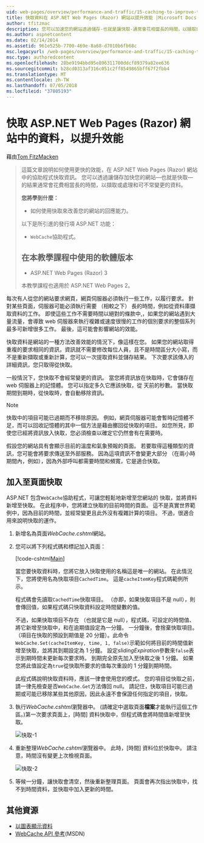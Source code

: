 ```yaml
---
uid: web-pages/overview/performance-and-traffic/15-caching-to-improve-the-performance-of-your-website
title: 快取資料在 ASP.NET Web Pages (Razor) 網站以提升效能 |Microsoft Docs
author: tfitzmac
description: 您可以加速您的網站透過儲存-也就是讓快取-通常會花相當長的時間，以擷取或處理資料的結果...
ms.author: aspnetcontent
ms.date: 02/14/2014
ms.assetid: 961e525b-7700-469e-8a68-d7010b6fb68c
msc.legacyurl: /web-pages/overview/performance-and-traffic/15-caching-to-improve-the-performance-of-your-website
msc.type: authoredcontent
ms.openlocfilehash: 28be9194bbd95e896311700ddcf89379a82ee636
ms.sourcegitcommit: b28cd0313af316c051c2ff8549865bff67f2fbb4
ms.translationtype: MT
ms.contentlocale: zh-TW
ms.lasthandoff: 07/05/2018
ms.locfileid: "37805193"
---
```

<a name="caching-data-in-an-aspnet-web-pages-razor-site-for-better-performance"></a>快取 ASP.NET Web Pages (Razor) 網站中的資料，以提升效能
====================
藉由[Tom FitzMacken](https://github.com/tfitzmac)

> 這篇文章說明如何使用更快的效能，在 ASP.NET Web Pages (Razor) 網站中的協助程式快取資訊。 您可以透過讓儲存加快您的網站&#8212;也就是快取&#8212;的結果通常會花費相當長的時間，以擷取或處理和可不常變更的資料。
> 
> **您將學到什麼：** 
> 
> - 如何使用快取來改善您的網站的回應能力。
> 
> 以下是所引進的發行項 ASP.NET 功能：
> 
> - `WebCache`協助程式。
>   
> 
> ## <a name="software-versions-used-in-the-tutorial"></a>在本教學課程中使用的軟體版本
> 
> 
> - ASP.NET Web Pages (Razor) 3
>   
> 
> 本教學課程也適用於 ASP.NET Web Pages 2。


每次有人從您的網站要求網頁，網頁伺服器必須執行一些工作，以履行要求。 針對某些頁面，伺服器可能必須執行需要 （相較之下） 長的時間，例如從資料庫擷取資料的工作。 即使這些工作不需要時間以絕對的條款中,，如果您的網站遇到大量流量，會導致 web 伺服器來執行複雜或速度很慢的工作的個別要求的整個系列最多可新增很多工作。 最後，這可能會影響網站的效能。

快取資料是網站的一種方法改善效能的情況下，像這樣在您。 如果您的網站取得重複的要求相同的資訊，資訊就不需要修改每位人員，且不是時間區分大小寫，而不是重新擷取或重新計算，您可以一次提取資料並儲存結果。 下次要求該傳入的詳細資訊，您只取得從快取。

一般情況下，您快取不會經常變更的資訊。 當您將資訊放在快取時，它會儲存在 web 伺服器上的記憶體。 您可以指定多久它應該快取，從 天前的秒數。 當快取期間到期時，從快取時，會自動移除資訊。

> [!NOTE]
> 快取中的項目可能已過期而不移除原因。 例如，網頁伺服器可能會暫時記憶體不足，而可以回收記憶體的其中一個方法是藉由擲回從快取的項目。 如您所見，即使您已經將資訊放入快取，您必須檢查以確定它仍然會有在需要時。


假設您的網站具有會顯示目前的溫度和氣象預報的頁面。 若要取得這種類型的資訊，您可能會將要求傳送至外部服務。 因為這項資訊不會變更大部分 （在兩小時期間內，例如），因為外部呼叫都需要時間和頻寬，它是適合快取。

## <a name="adding-caching-to-a-page"></a>加入至頁面快取

ASP.NET 包含`WebCache`協助程式，可讓您輕鬆地新增至您網站的 快取，並將資料新增至快取。 在此程序中，您將建立快取的目前時間的頁面。 這不是真實世界範例中，因為目前的時間，並經常變更且此外沒有複雜計算的項目。 不過，很適合用來說明快取的運作。

1. 新增名為頁面*WebCache.cshtml*網站。
2. 您可以將下列程式碼和標記加入頁面：

    [!code-cshtml[Main](15-caching-to-improve-the-performance-of-your-website/samples/sample1.cshtml)]

    當您要快取資料時，您將它放入快取使用的名稱這是唯一的網站。 在此情況下，您將使用名為快取項目`CachedTime`。 這是`cacheItemKey`程式碼範例所示。

    程式碼會先讀取`CachedTime`快取項目。 （亦即，如果快取項目不是 null），則會傳回值，如果程式碼只快取資料設定時間變數的值。

    不過，如果快取項目不存在 （也就是它是 null），程式碼，可設定的時間值、 將它新增至快取中，和在逾期值設定為一分鐘。 一分鐘後，會捨棄快取項目。 （項目在快取的預設到期值是 20 分鐘）。此命令`WebCache.Set(cacheItemKey, time, 1, false)`示範如何將目前的時間值新增至快取，並將其到期設定為 1 分鐘。 設定*slidingExpiration*參數來`false`表示到期時間未更新每次要求時。 到期完全原先加入至快取之後 1 分鐘。 如果您將此值設定為`true`從快取所要求的值每次重設的 1 分鐘到期時間。

    此程式碼說明快取資料時，應該一律會使用您的模式。 您的項目從快取之前，請一律先檢查是否`WebCache.Get`方法傳回 null。 請記住，快取項目可能已過期或可能已移除某些其他原因，因此永遠不會保證任何指定的項目，快取。
3. 執行*WebCache.cshtml*瀏覽器中。 (請確定中選取頁面**檔案**才能執行這個工作區。)第一次要求頁面上，[時間] 資料快取中，但程式碼會將時間值新增至快取。

    ![快取-1](15-caching-to-improve-the-performance-of-your-website/_static/image1.jpg)
4. 重新整理*WebCache.cshtml*瀏覽器中。 此時，[時間] 資料位於快取中。 請注意，時間沒有變更上次檢視頁面。

    ![快取-2](15-caching-to-improve-the-performance-of-your-website/_static/image2.jpg)
5. 等候一分鐘，讓快取會清空，然後重新整理頁面。 頁面會再次指出快取中，找不到時間資料，並快取中加入更新的時間。

<a id="Additional_Resources"></a>
## <a name="additional-resources"></a>其他資源


- [以圖表顯示資料](https://go.microsoft.com/fwlink/?LinkId=202895)
- [WebCache API 參考](https://msdn.microsoft.com/library/system.web.helpers.webcache(v=vs.99).aspx)(MSDN)
